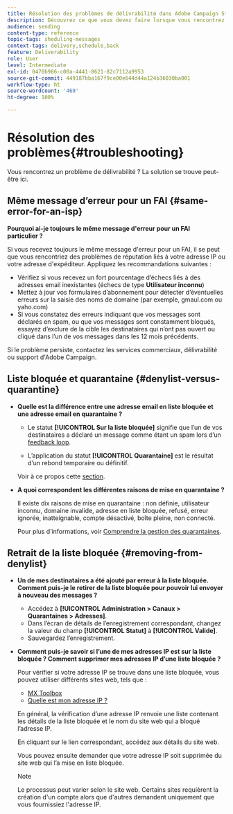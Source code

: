 ```yaml
---
title: Résolution des problèmes de délivrabilité dans Adobe Campaign Standard
description: Découvrez ce que vous devez faire lorsque vous rencontrez des problèmes de délivrabilité avec Adobe Campaign Standard.
audience: sending
content-type: reference
topic-tags: sheduling-messages
context-tags: delivery,schedule,back
feature: Deliverability
role: User
level: Intermediate
exl-id: 0470b986-c00a-4441-8621-82c7112a9953
source-git-commit: 449187bba167f9ce00e644d44a124b36030ba001
workflow-type: ht
source-wordcount: '469'
ht-degree: 100%

---
```


# Résolution des problèmes{#troubleshooting}

Vous rencontrez un problème de délivrabilité ? La solution se trouve peut-être ici.

## Même message d’erreur pour un FAI {#same-error-for-an-isp}

**Pourquoi ai-je toujours le même message d&#39;erreur pour un FAI particulier ?**

Si vous recevez toujours le même message d&#39;erreur pour un FAI, il se peut que vous rencontriez des problèmes de réputation liés à votre adresse IP ou votre adresse d&#39;expéditeur. Appliquez les recommandations suivantes :

* Vérifiez si vous recevez un fort pourcentage d’échecs liés à des adresses email inexistantes (échecs de type **Utilisateur inconnu**)
* Mettez à jour vos formulaires d’abonnement pour détecter d’éventuelles erreurs sur la saisie des noms de domaine (par exemple, gmaul.com ou yaho.com)
* Si vous constatez des erreurs indiquant que vos messages sont déclarés en spam, ou que vos messages sont constamment bloqués, essayez d’exclure de la cible les destinataires qui n’ont pas ouvert ou cliqué dans l’un de vos messages dans les 12 mois précédents.

Si le problème persiste, contactez les services commerciaux, délivrabilité ou support d&#39;Adobe Campaign.

## Liste bloquée et quarantaine {#denylist-versus-quarantine}

* **Quelle est la différence entre une adresse email en liste bloquée et une adresse email en quarantaine ?**

   * Le statut **[!UICONTROL Sur la liste bloquée]** signifie que l’un de vos destinataires a déclaré un message comme étant un spam lors d’un [feedback loop](https://experienceleague.adobe.com/docs/deliverability-learn/deliverability-best-practice-guide/transition-process/infrastructure.html?lang=fr#feedback-loops).

   * L’application du statut **[!UICONTROL Quarantaine]** est le résultat d’un rebond temporaire ou définitif.

  Voir à ce propos cette [section](../../sending/using/understanding-quarantine-management.md#quarantine-vs-denylist).

* **A quoi correspondent les différentes raisons de mise en quarantaine ?**

  Il existe dix raisons de mise en quarantaine : non définie, utilisateur inconnu, domaine invalide, adresse en liste bloquée, refusé, erreur ignorée, inatteignable, compte désactivé, boîte pleine, non connecté.

  Pour plus d’informations, voir [Comprendre la gestion des quarantaines](../../sending/using/understanding-quarantine-management.md).

## Retrait de la liste bloquée {#removing-from-denylist}

* **Un de mes destinataires a été ajouté par erreur à la liste bloquée. Comment puis-je le retirer de la liste bloquée pour pouvoir lui envoyer à nouveau des messages ?**

   * Accédez à **[!UICONTROL Administration > Canaux > Quarantaines > Adresses]**.
   * Dans l’écran de détails de l’enregistrement correspondant, changez la valeur du champ **[!UICONTROL Statut]** à **[!UICONTROL Valide]**.
   * Sauvegardez l’enregistrement.

* **Comment puis-je savoir si l’une de mes adresses IP est sur la liste bloquée ? Comment supprimer mes adresses IP d’une liste bloquée ?**

  Pour vérifier si votre adresse IP se trouve dans une liste bloquée, vous pouvez utiliser différents sites web, tels que :
   * [MX Toolbox](https://mxtoolbox.com/)
   * [Quelle est mon adresse IP ?](https://whatismyipaddress.com)

  En général, la vérification d’une adresse IP renvoie une liste contenant les détails de la liste bloquée et le nom du site web qui a bloqué l’adresse IP.

  En cliquant sur le lien correspondant, accédez aux détails du site web.

  Vous pouvez ensuite demander que votre adresse IP soit supprimée du site web qui l’a mise en liste bloquée.

  >[!NOTE]
  >
  >Le processus peut varier selon le site web. Certains sites requièrent la création d&#39;un compte alors que d&#39;autres demandent uniquement que vous fournissiez l&#39;adresse IP.
